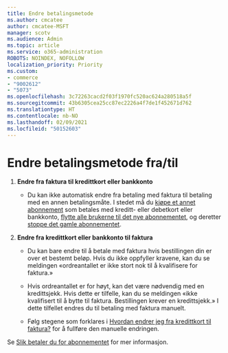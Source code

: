 ```yaml
---
title: Endre betalingsmetode
ms.author: cmcatee
author: cmcatee-MSFT
manager: scotv
ms.audience: Admin
ms.topic: article
ms.service: o365-administration
ROBOTS: NOINDEX, NOFOLLOW
localization_priority: Priority
ms.custom:
- commerce
- "9002612"
- "5073"
ms.openlocfilehash: 3c72263cacd2f03f1970fc520ac624a280518a5f
ms.sourcegitcommit: 43b6305cea25cc87ec2226a4f7de1f452671d762
ms.translationtype: HT
ms.contentlocale: nb-NO
ms.lasthandoff: 02/09/2021
ms.locfileid: "50152603"
---
```

# <a name="change-payment-method-fromto"></a>Endre betalingsmetode fra/til

1. **Endre fra faktura til kredittkort eller bankkonto**

    - Du kan ikke automatisk endre fra betaling med faktura til betaling med en annen betalingsmåte. I stedet må du [kjøpe et annet abonnement](https://docs.microsoft.com/microsoft-365/commerce/try-or-buy-microsoft-365#buy-a-different-subscription) som betales med kreditt- eller debetkort eller bankkonto, [flytte alle brukerne til det nye abonnementet](https://docs.microsoft.com/microsoft-365/commerce/subscriptions/move-users-different-subscription), og deretter [stoppe det gamle abonnementet](https://docs.microsoft.com/microsoft-365/commerce/subscriptions/cancel-your-subscription).

2. **Endre fra kredittkort eller bankkonto til faktura**

    - Du kan bare endre til å betale med faktura hvis bestillingen din er over et bestemt beløp. Hvis du ikke oppfyller kravene, kan du se meldingen «ordreantallet er ikke stort nok til å kvalifisere for faktura.»

    - Hvis ordreantallet er for høyt, kan det være nødvendig med en kredittsjekk. Hvis dette er tilfelle, kan du se meldingen «ikke kvalifisert til å bytte til faktura. Bestillingen krever en kredittsjekk.» I dette tilfellet endres du til betaling med faktura manuelt.

    - Følg stegene som forklares i [Hvordan endrer jeg fra kredittkort til faktura?](how-do-i-change-from-credit-card-payments-to-invoice.md) for å fullføre den manuelle endringen.

Se [Slik betaler du for abonnementet](https://docs.microsoft.com/microsoft-365/commerce/billing-and-payments/pay-for-your-subscription) for mer informasjon.
